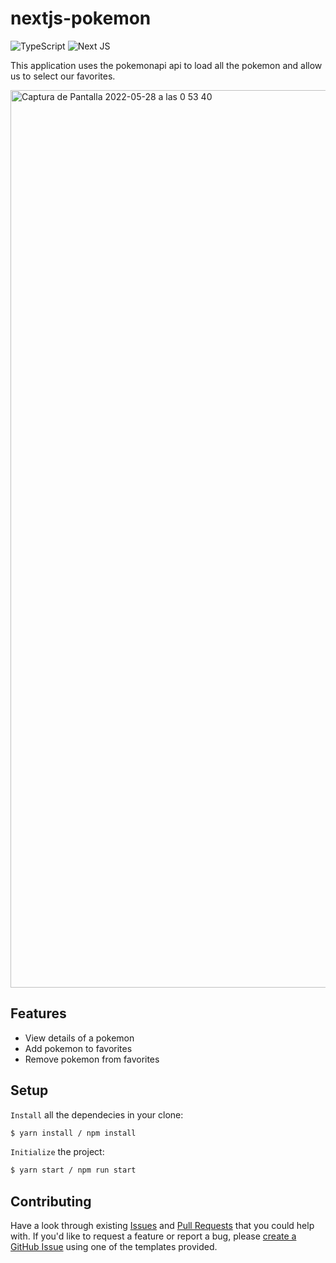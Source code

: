 # nextjs-pokemon

![TypeScript](https://img.shields.io/static/v1?style=for-the-badge&message=TypeScript&color=3178C6&logo=TypeScript&logoColor=FFFFFF&label=)
![Next JS](https://img.shields.io/badge/Next-black?style=for-the-badge&logo=next.js&logoColor=white)

This application uses the pokemonapi api to load all the pokemon and allow us to select our favorites.

<img width="1436" alt="Captura de Pantalla 2022-05-28 a las 0 53 40" src="https://user-images.githubusercontent.com/48188704/170798152-cf069424-e630-46f2-b3ab-469b2f125ebd.png">


## Features

- View details of a pokemon
- Add pokemon to favorites
- Remove pokemon from favorites

## Setup

`Install` all the dependecies in your clone:

```bash
$ yarn install / npm install
```

`Initialize` the project:

```bash
$ yarn start / npm run start
```

## Contributing

Have a look through existing [Issues](https://github.com/Rub4l1to/nextjs-pokemon/issues) and [Pull Requests](https://github.com/Rub4l1to/nextjs-pokemon/pulls) that you could help with. If you'd like to request a feature or report a bug, please [create a GitHub Issue](https://github.com/Rub4l1to/nextjs-pokemon/issues) using one of the templates provided.

